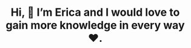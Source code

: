 <h1 style="text-align: center;">Hi, 👋 I’m Erica and I would love to gain more knowledge in every way ❤️.</h1>

